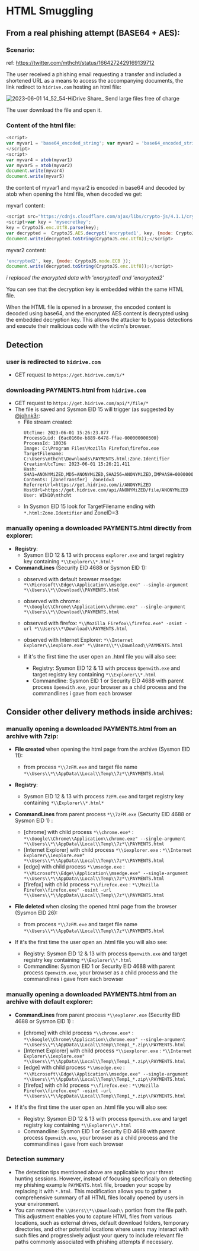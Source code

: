 # HTML Smuggling

## From a real phishing attempt (BASE64 + AES):

### Scenario:
ref: https://twitter.com/mthcht/status/1664272429169139712

The user received a phishing email requesting a transfer and included a shortened URL as a means to access the accompanying documents, the link redirect to `hidrive.com` hosting an html file:


![2023-06-01 14_52_54-HiDrive Share_ Send large files free of charge](https://github.com/mthcht/Purpleteam/assets/75267080/f7242815-7939-441a-8b25-83d6a711ddbb)

The user download the file and open it.

### Content of the html file:
```javascript
<script>
var myvar1 = 'base64_encoded_string'; var myvar2 = 'base64_encoded_string';myvar3 = ""
</script>
<script>
var myvar4 = atob(myvar1)
var myvar5 = atob(myvar2)
document.write(myvar4)
document.write(myvar5)
```

the content of myvar1 and myvar2 is encoded in base64 and decoded by atob when opening the html file, when decoded we get:

myvar1 content:
```javascript
<script src="https://cdnjs.cloudflare.com/ajax/libs/crypto-js/4.1.1/crypto-js.min.js"></script>
<script>var key = 'mysecretkey'; 
key = CryptoJS.enc.Utf8.parse(key); 
var decrypted =  CryptoJS.AES.decrypt('encrypted1', key, {mode: CryptoJS.mode.ECB }); 
document.write(decrypted.toString(CryptoJS.enc.Utf8));</script>
```

myvar2 content:
```javascript
'encrypted2', key, {mode: CryptoJS.mode.ECB }); 
document.write(decrypted.toString(CryptoJS.enc.Utf8));</script>
```
*i replaced the encrypted data with 'encrypted1 and 'encrypted2'*

You can see that the decryption key is embedded within the same HTML file.

When the HTML file is opened in a browser, the encoded content is decoded using base64, and the encrypted AES content is decrypted using the embedded decryption key.
This allows the attacker to bypass detections and execute their malicious code with the victim's browser.

## Detection

### user is redirected to `hidrive.com`
  - GET request to `https://get.hidrive.com/i/*`

### downloading PAYMENTS.html from `hidrive.com`
  - GET request to `https://get.hidrive.com/api/*/file/*`
  - The file is saved and Sysmon EID 15 will trigger (as suggested by [@johnk3r](https://twitter.com/mthcht/status/1664294705557823489):
    - File stream created:
      ```
      UtcTime: 2023-06-01 15:26:23.877
      ProcessGuid: {6ac0160e-b889-6478-ffae-000000000300}
      ProcessId: 10036
      Image: C:\Program Files\Mozilla Firefox\firefox.exe
      TargetFilename: C:\Users\mthcht\Downloads\PAYMENTS.html:Zone.Identifier
      CreationUtcTime: 2023-06-01 15:26:21.411
      Hash: SHA1=ANONYMiZED,MD5=ANONYMiZED,SHA256=ANONYMiZED,IMPHASH=00000000000000000000000000000000
      Contents: [ZoneTransfer]  ZoneId=3  ReferrerUrl=https://get.hidrive.com/i/ANONYMiZED  HostUrl=https://get.hidrive.com/api/ANONYMiZED/file/ANONYMiZED
      User: WIN10\mthcht
      ```
    - In Sysmon EID 15 look for TargetFilename ending with `*.html:Zone.Identifier` and ZoneID=3

### manually opening a downloaded PAYMENTS.html directly from explorer:
  - **Registry**:
    - Sysmon EID 12 & 13 with process `explorer.exe` and target registry key containing `*\\Explorer\\*.html*`
  - **CommandLines** (Security EID 4688 or Sysmon EID 1): 
    - observed with default browser msedge: `*\\Microsoft\\Edge\\Application\\msedge.exe" --single-argument *\\Users\\*\\Download\\PAYMENTS.html`
    - observed with chrome: `*\\Google\\Chrome\\Application\\chrome.exe" --single-argument *\\Users\\*\\Download\\PAYMENTS.html`
    - observed with firefox: `*\\Mozilla Firefox\\firefox.exe" -osint -url *\\Users\\*\Download\\PAYMENTS.html`
    - observed with Internet Explorer: `*\\Internet Explorer\\iexplore.exe" *\\Users\\*\\Download\\PAYMENTS.html`
    
    - If it's the first time the user open an .html file you will also see:
      - Registry: Sysmon EID 12 & 13 with process `Openwith.exe` and target registry key containing `*\\Explorer\\*.html`
      - Commandline: Sysmon EID 1 or Security EID 4688 with parent process `Openwith.exe`, your browser as a child process and the commandlines i gave from each browser

## Consider other delivery methods inside archives:

### manually opening a downloaded PAYMENTS.html from an archive with 7zip:
  - **File created** when opening the html page from the archive (Sysmon EID 11):
    - from process `*\\7zFM.exe` and target file name `*\\Users\\*\\AppData\\Local\\Temp\\7z*\\PAYMENTS.html`
  - **Registry**:
    - Sysmon EID 12 & 13 with process `7zFM.exe` and target registry key containing `*\\Explorer\\*.html*`
  - **CommandLines** from parent process `*\\7zFM.exe` (Security EID 4688 or Sysmon EID 1) :
    - [chrome] with child process `*\\chrome.exe*` : `*\\Google\\Chrome\\Application\\chrome.exe" --single-argument *\\Users\\*\\AppData\\Local\\Temp\\7z*\\PAYMENTS.html`  
    - [Internet Explorer] with child process `*\\iexplorer.exe` : `*\\Internet Explorer\\iexplore.exe" *\\Users\\*\\AppData\\Local\\Temp\\7z*\\PAYMENTS.html` 
    - [edge] with child process `*\\msedge.exe` : `*\\Microsoft\\Edge\\Application\\msedge.exe" --single-argument *\\Users\\*\\AppData\\Local\\Temp\\7z*\\PAYMENTS.html`
    - [firefox] with child process `*\\firefox.exe` : `*\\Mozilla Firefox\\firefox.exe" -osint -url *\\Users\\*\\AppData\\Local\\Temp\\7z*\\PAYMENTS.html`
    
  - **File deleted** when closing the opened html page from the browser (Sysmon EID 26):
    - from process `*\\7zFM.exe` and target file name `*\\Users\\*\\AppData\\Local\\Temp\\7z*\\PAYMENTS.html`
    
  - If it's the first time the user open an .html file you will also see:
      - Registry: Sysmon EID 12 & 13 with process `Openwith.exe` and target registry key containing `*\\Explorer\\*.html`
      - Commandline: Sysmon EID 1 or Security EID 4688 with parent process `Openwith.exe`, your browser as a child process and the commandlines i gave from each browser

### manually opening a downloaded PAYMENTS.html from an archive with default explorer:
  - **CommandLines** from parent process `*\\explorer.exe` (Security EID 4688 or Sysmon EID 1) :
    - [chrome] with child process `*\\chrome.exe*` : `*\\Google\\Chrome\\Application\\chrome.exe" --single-argument *\\Users\\*\\AppData\\Local\\Temp\\Temp1_*.zip\\PAYMENTS.html`
    - [Internet Explorer] with child process `*\\iexplorer.exe` : `*\\Internet Explorer\\iexplore.exe" *\\Users\\*\\AppData\\Local\\Temp\\Temp1_*.zip\\PAYMENTS.html`
    - [edge] with child process `*\\msedge.exe` : `*\\Microsoft\\Edge\\Application\\msedge.exe" --single-argument *\\Users\\*\\AppData\\Local\\Temp\\Temp1_*.zip\\PAYMENTS.html`
    - [firefox] with child process `*\\firefox.exe` : `*\\Mozilla Firefox\\firefox.exe" -osint -url *\\Users\\*\\AppData\\Local\\Temp\\Temp1_*.zip\\PAYMENTS.html`
    
  - If it's the first time the user open an .html file you will also see:
      - Registry: Sysmon EID 12 & 13 with process `Openwith.exe` and target registry key containing `*\\Explorer\\*.html`
      - Commandline: Sysmon EID 1 or Security EID 4688 with parent process `Openwith.exe`, your browser as a child process and the commandlines i gave from each browser


### Detection summary
  - The detection tips mentioned above are applicable to your threat hunting sessions. However, instead of focusing specifically on detecting my phishing example `PAYMENTS.html` file, broaden your scope by replacing it with `*.html`. This modification allows you to gather a comprehensive summary of all HTML files locally opened by users in your environment.
  - You can remove the `\\Users\\*\\Download\\` portion from the file path. This adjustment enables you to capture HTML files from various locations, such as external drives, default download folders, temporary directories, and other potential locations where users may interact with such files and progressively adjust your query to include relevant file paths commonly associated with phishing attempts if necessary.

